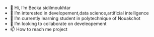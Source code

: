 - 👋 Hi, I’m Becka sidilmoukhtar
- 👀 I’m interested in developement,data science,artificial intelligence
- 🌱 I’m currently learning student in polytechnique of Nouakchot
- 💞️ I’m looking to collaborate on develeopement
- 📫 How to reach me project

<!---
20025/20025 is a ✨ special ✨ repository because its `README.md` (this file) appears on your GitHub profile.
You can click the Preview link to take a look at your changes.
--->

